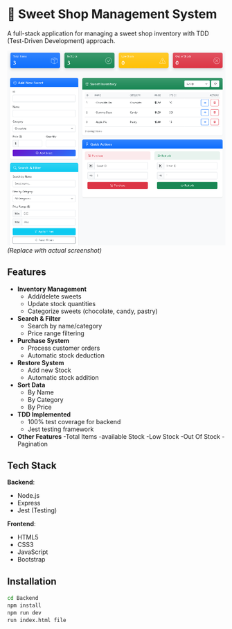# 🍬 Sweet Shop Management System

A full-stack application for managing a sweet shop inventory with TDD (Test-Driven Development) approach.

![Sweet Shop Demo](https://github.com/MananGateshaniya/SWEETSHOPMANAGEMENT/blob/0e9fee5584bd944226690ca456022014c619db17/Screenshot%202025-07-17%20113856.png) *(Replace with actual screenshot)*

## Features

- **Inventory Management**
  - Add/delete sweets
  - Update stock quantities
  - Categorize sweets (chocolate, candy, pastry)
- **Search & Filter**
  - Search by name/category
  - Price range filtering
- **Purchase System**
  - Process customer orders
  - Automatic stock deduction
- **Restore System**
  - Add new Stock 
  - Automatic stock addition
- **Sort Data**
  - By Name
  - By Category
  - By Price
- **TDD Implemented**
  - 100% test coverage for backend
  - Jest testing framework
- **Other Features**
  -Total Items
  -available Stock
  -Low Stock
  -Out Of Stock
  -Pagination

## Tech Stack

**Backend**:
- Node.js
- Express
- Jest (Testing)

**Frontend**:
- HTML5
- CSS3
- JavaScript
- Bootstrap

## Installation
```bash
cd Backend
npm install
npm run dev
run index.html file
